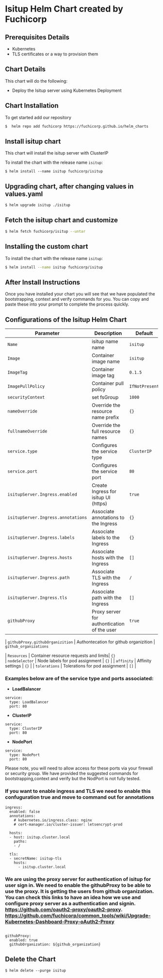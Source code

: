 # Isitup Helm Chart created by Fuchicorp

## Prerequisites Details
* Kubernetes  
* TLS certificates or a way to provision them



## Chart Details
This chart will do the following:

* Deploy the Isitup server using Kubernetes Deployment 

## Chart Installation
To get started add our repository 
```bash
$  helm repo add fuchicorp https://fuchicorp.github.io/helm_charts
```

## Install isitup chart 
This chart will install the isitup server with ClusterIP

To install the chart with the release name `isitup`:

```
$ helm install --name isitup fuchicorp/isitup
```



## Upgrading chart, after changing values in values.yaml
```bash
$ helm upgrade isitup ./isitup
```
## Fetch the isitup chart and customize

```bash
$ helm fetch fuchicorp/isitup --untar
```

## Installing the custom chart

To install the chart with the release name `isitup`:

```bash
$ helm install --name isitup fuchicorp/isitup
```
## After Install Instructions
Once you have installed your chart you will see that we have populated the bootstrapping, context and verify commands for you. You can copy and paste these into your prompt to complete the process quickly. 

## Configurations of the Isitup Helm Chart
 Parameter               | Description                           | Default                                                    |
| ----------------------- | ----------------------------------    | ---------------------------------------------------------- |
| `Name`                  | isitup name name               | `isitup`                                                   |
| `Image`                 | Container image name                  | `isitup`                                                   |
| `ImageTag`              | Container image tag                   | `0.1.5`                                                    |
| `ImagePullPolicy`       | Container pull policy                 | `IfNotPresent`                                                   |
| `securityContext`       | set fsGroup                           | `1000`                                                     |
| `nameOverride`                    | Override the resource name prefix    | `{}`                                 |
| `fullnameOverride`                | Override the full resource names     |  `{}` 
| `service.type`        | Configures the service type       |  `ClusterIP`                                               |
| `service.port`        | Configures the service port  | `80`                                                |
| `isitupServer.Ingress.enabled`     | Create Ingress for isitup UI (https)      | `true`                                                    |
| `isitupServer.Ingress.annotations` | Associate annotations to the Ingress  | `{}`                                                       |
| `isitupServer.Ingress.labels`      | Associate labels to the Ingress       | `{}`                                                       |
| `isitupServer.Ingress.hosts`       | Associate hosts with the Ingress      | `[]`                                                       |
| `isitupServer.Ingress.path`        | Associate TLS with the Ingress        | `/`                                                        |
| `isitupServer.Ingress.tls`         | Associate path with the Ingress       | `[]`                                                       
| `githubProxy`         | Proxy server for authontication of the user      | `true`

| `githubProxy.githubOrganizition`         | Authontecation for github organizition      | `github_organizations` 

| `Resources`             | Container resource requests and limits| `{}`                                                       
| `nodeSelector`          | Node labels for pod assignment        | `{}`                                                       |
| `affinity`              | Affinity settings                    | `{}`                                               |
| `tolerations`           | Tolerations for pod assignment        | `[]`                                                       |



### **Examples below are of the service type and ports associated:**
  - **LoadBalancer** 
```
service:
  type: LoadBalancer
  port: 80
  ```
  - **ClusterIP** 
```
service:
  type: ClusterIP
  port: 80
```
  - **NodePort** 
```
service:
  type: NodePort
  port: 80
```
Please note, you will need to allow access for these ports via your firewall or security group.  We have provided the suggested commands for bootstrapping,context and verify but the NodPort is not fully tested. 



### If you want to enable ingress and TLS we need to enable this confuguration true and move to command out for annotations
```
ingress:
  enabled: false
  annotations: 
    # kubernetes.io/ingress.class: nginx
    # cert-manager.io/cluster-issuer: letsencrypt-prod

  hosts:
  - host: isitup.cluster.local
    paths: 
    - /
    
  tls:
  - secretName: isitup-tls
    hosts:
      - isitup.cluster.local
```


### We are using the proxy server for authentication of isitup for user sign in. We need to enable the githubProxy to be able to use the proxy. It is getting the users from github organization. You can check this links to have an idea how we use and configure proxy server as a authentication and signin.     https://github.com/oauth2-proxy/oauth2-proxy.  https://github.com/fuchicorp/common_tools/wiki/Upgrade-Kubernetes-Dashboard-Proxy-oAuth2-Proxy



```

githubProxy:
  enabled: true
  githubOrganization: ${github_organization}

````


## Delete the Chart
```
$ helm delete --purge isitup
```

